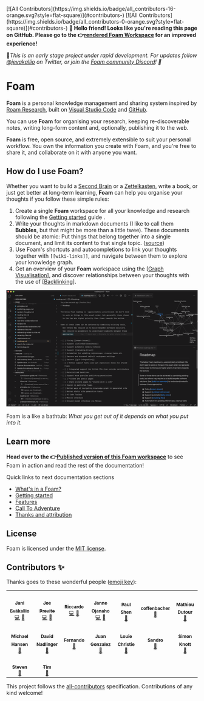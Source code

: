 <p class="github-only">
<!-- ALL-CONTRIBUTORS-BADGE:START - Do not remove or modify this section -->
[![All Contributors](https://img.shields.io/badge/all_contributors-16-orange.svg?style=flat-square)](#contributors-)
<!-- ALL-CONTRIBUTORS-BADGE:END -->
<!-- ALL-CONTRIBUTORS-BADGE:START - Do not remove or modify this section -->
[![All Contributors](https://img.shields.io/badge/all_contributors-0-orange.svg?style=flat-square)](#contributors-)
<!-- ALL-CONTRIBUTORS-BADGE:END -->
    👋 <b>Hello friend! Looks like you're reading this page on GitHub. Please go to the 👉<a href="https://foambubble.github.io/foam">rendered Foam Workspace</a> for an improved experience! </b>
</p>

<p class="github-only">
   👀<i>This is an early stage project under rapid development. For updates follow <a href="https://twitter.com/jevakallio" target="_blank">@jevakallio</a> on Twitter, or join the <a href="https://discord.gg/rtdZKgj" target="_blank">Foam community Discord</a>! 💬</i>
</p>

# Foam

**Foam** is a personal knowledge management and sharing system inspired by [Roam Research](https://roamresearch.com/), built on [Visual Studio Code](https://code.visualstudio.com/) and [GitHub](https://github.com/).

You can use **Foam** for organising your research, keeping re-discoverable notes, writing long-form content and, optionally, publishing it to the web.

**Foam** is free, open source, and extremely extensible to suit your personal workflow. You own the information you create with Foam, and you're free to share it, and collaborate on it with anyone you want.

## How do I use Foam?

Whether you want to build a [Second Brain](https://www.buildingasecondbrain.com/) or a [Zettelkasten](https://zettelkasten.de/posts/overview/), write a book, or just get better at long-term learning, **Foam** can help you organise your thoughts if you follow these simple rules:

1. Create a single **Foam** workspace for all your knowledge and research following the [Getting started](https://foambubble.github.io/foam#getting-started) guide .
2. Write your thoughts in markdown documents (I like to call them **Bubbles**, but that might be more than a little twee). These documents should be atomic: Put things that belong together into a single document, and limit its content to that single topic. ([source](https://zettelkasten.de/posts/overview/#principles))
3. Use Foam's shortcuts and autocompletions to link your thoughts together with `[[wiki-links]]`, and navigate between them to explore your knowledge graph.
4. Get an overview of your **Foam** workspace using the [[Graph Visualisation](https://foambubble.github.io/foam/graph-visualisation)], and discover relationships between your thoughts with the use of [[Backlinking](https://foambubble.github.io/foam/backlinking)].

![Foam kitchen sink, showing a few of the key features](docs/assets/images/foam-features-dark-mode-demo.png)

Foam is a like a bathtub: _What you get out of it depends on what you put into it._

## Learn more

**Head over to the 👉[Published version of this Foam workspace](https://foambubble.github.io/foam#whats-in-a-foam)** to see Foam in action and read the rest of the documentation!

Quick links to next documentation sections

- [What's in a Foam?](https://foambubble.github.io/foam#whats-in-a-foam)
- [Getting started](https://foambubble.github.io/foam#getting-started)
- [Features](https://foambubble.github.io/foam#features)
- [Call To Adventure](https://foambubble.github.io/foam#call-to-adventure)
- [Thanks and attribution](https://foambubble.github.io/foam#thanks-and-attribution)

## License

Foam is licensed under the [MIT license](license).

[//begin]: # "Autogenerated link references for markdown compatibility"
[wiki-links]: wiki-links "Wiki Links"
[//end]: # "Autogenerated link references"

## Contributors ✨

Thanks goes to these wonderful people ([emoji key](https://allcontributors.org/docs/en/emoji-key)):

<!-- ALL-CONTRIBUTORS-LIST:START - Do not remove or modify this section -->
<!-- prettier-ignore-start -->
<!-- markdownlint-disable -->
<table>
  <tr>
    <td align="center"><a href="https://jevakallio.dev/"><img src="https://avatars1.githubusercontent.com/u/1203949?v=4?s=60" width="60px;" alt=""/><br /><sub><b>Jani Eväkallio</b></sub></a><br /><a href="https://github.com/foambubble/foam/commits?author=jevakallio" title="Code">💻</a> <a href="https://github.com/foambubble/foam/commits?author=jevakallio" title="Documentation">📖</a></td>
    <td align="center"><a href="https://joeprevite.com/"><img src="https://avatars3.githubusercontent.com/u/3806031?v=4?s=60" width="60px;" alt=""/><br /><sub><b>Joe Previte</b></sub></a><br /><a href="https://github.com/foambubble/foam/commits?author=jsjoeio" title="Code">💻</a> <a href="https://github.com/foambubble/foam/commits?author=jsjoeio" title="Documentation">📖</a></td>
    <td align="center"><a href="https://github.com/riccardoferretti"><img src="https://avatars3.githubusercontent.com/u/457005?v=4?s=60" width="60px;" alt=""/><br /><sub><b>Riccardo</b></sub></a><br /><a href="https://github.com/foambubble/foam/commits?author=riccardoferretti" title="Code">💻</a> <a href="https://github.com/foambubble/foam/commits?author=riccardoferretti" title="Documentation">📖</a></td>
    <td align="center"><a href="http://ojanaho.com/"><img src="https://avatars0.githubusercontent.com/u/2180090?v=4?s=60" width="60px;" alt=""/><br /><sub><b>Janne Ojanaho</b></sub></a><br /><a href="https://github.com/foambubble/foam/commits?author=jojanaho" title="Code">💻</a> <a href="https://github.com/foambubble/foam/commits?author=jojanaho" title="Documentation">📖</a></td>
    <td align="center"><a href="http://bypaulshen.com/"><img src="https://avatars3.githubusercontent.com/u/2266187?v=4?s=60" width="60px;" alt=""/><br /><sub><b>Paul Shen</b></sub></a><br /><a href="https://github.com/foambubble/foam/commits?author=paulshen" title="Documentation">📖</a></td>
    <td align="center"><a href="https://github.com/coffenbacher"><img src="https://avatars0.githubusercontent.com/u/245867?v=4?s=60" width="60px;" alt=""/><br /><sub><b>coffenbacher</b></sub></a><br /><a href="https://github.com/foambubble/foam/commits?author=coffenbacher" title="Documentation">📖</a></td>
    <td align="center"><a href="https://mathieu.dutour.me/"><img src="https://avatars2.githubusercontent.com/u/3254314?v=4?s=60" width="60px;" alt=""/><br /><sub><b>Mathieu Dutour</b></sub></a><br /><a href="https://github.com/foambubble/foam/commits?author=mathieudutour" title="Documentation">📖</a></td>
  </tr>
  <tr>
    <td align="center"><a href="https://github.com/presidentelect"><img src="https://avatars2.githubusercontent.com/u/1242300?v=4?s=60" width="60px;" alt=""/><br /><sub><b>Michael Hansen</b></sub></a><br /><a href="https://github.com/foambubble/foam/commits?author=presidentelect" title="Documentation">📖</a></td>
    <td align="center"><a href="http://klickverbot.at/"><img src="https://avatars1.githubusercontent.com/u/19335?v=4?s=60" width="60px;" alt=""/><br /><sub><b>David Nadlinger</b></sub></a><br /><a href="https://github.com/foambubble/foam/commits?author=dnadlinger" title="Documentation">📖</a></td>
    <td align="center"><a href="https://pluckd.co/"><img src="https://avatars2.githubusercontent.com/u/20598571?v=4?s=60" width="60px;" alt=""/><br /><sub><b>Fernando</b></sub></a><br /><a href="https://github.com/foambubble/foam/commits?author=MrCordeiro" title="Documentation">📖</a></td>
    <td align="center"><a href="https://github.com/jfgonzalez7"><img src="https://avatars3.githubusercontent.com/u/58857736?v=4?s=60" width="60px;" alt=""/><br /><sub><b>Juan Gonzalez</b></sub></a><br /><a href="https://github.com/foambubble/foam/commits?author=jfgonzalez7" title="Documentation">📖</a></td>
    <td align="center"><a href="http://www.louiechristie.com/"><img src="https://avatars1.githubusercontent.com/u/6807448?v=4?s=60" width="60px;" alt=""/><br /><sub><b>Louie Christie</b></sub></a><br /><a href="https://github.com/foambubble/foam/commits?author=louiechristie" title="Documentation">📖</a></td>
    <td align="center"><a href="https://supersandro.de/"><img src="https://avatars2.githubusercontent.com/u/7258858?v=4?s=60" width="60px;" alt=""/><br /><sub><b>Sandro</b></sub></a><br /><a href="https://github.com/foambubble/foam/commits?author=SuperSandro2000" title="Documentation">📖</a></td>
    <td align="center"><a href="https://github.com/Skn0tt"><img src="https://avatars1.githubusercontent.com/u/14912729?v=4?s=60" width="60px;" alt=""/><br /><sub><b>Simon Knott</b></sub></a><br /><a href="https://github.com/foambubble/foam/commits?author=Skn0tt" title="Documentation">📖</a></td>
  </tr>
  <tr>
    <td align="center"><a href="https://styfle.dev/"><img src="https://avatars1.githubusercontent.com/u/229881?v=4?s=60" width="60px;" alt=""/><br /><sub><b>Steven</b></sub></a><br /><a href="https://github.com/foambubble/foam/commits?author=styfle" title="Documentation">📖</a></td>
    <td align="center"><a href="https://github.com/Georift"><img src="https://avatars2.githubusercontent.com/u/859430?v=4?s=60" width="60px;" alt=""/><br /><sub><b>Tim</b></sub></a><br /><a href="https://github.com/foambubble/foam/commits?author=Georift" title="Documentation">📖</a></td>
  </tr>
</table>

<!-- markdownlint-enable -->
<!-- prettier-ignore-end -->
<!-- ALL-CONTRIBUTORS-LIST:END -->

This project follows the [all-contributors](https://github.com/all-contributors/all-contributors) specification. Contributions of any kind welcome!